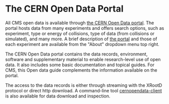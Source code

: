# The CERN Open Data Portal

All CMS open data is available through [the CERN Open Data portal](http://opendata.cern.ch/). The portal hosts data from many experiments and offers search options, such as experiment, type or energy of collisions, type of data (from collisions or simulated), and many more. A brief description of [the portal](http://opendata.cern.ch/docs/about) and those of each experiment are available from the "About" dropdown menu top right.

The CERN Open Data portal contains the data records, environment, software and supplementary material to enable research-level use of open data. It also includes some basic documentation and topical guides. For CMS, this Open data guide complements the information available on the portal.

The access to the data records is either through streaming with the XRootD protocol or direct http download. A command-line tool [cernopendata-client](https://cernopendata-client.readthedocs.io/en/latest/) is also available for data download and inspection.
